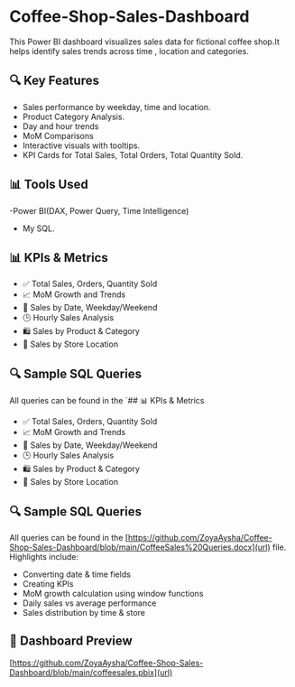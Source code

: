 # Coffee-Shop-Sales-Dashboard
This Power BI dashboard visualizes sales data for fictional coffee shop.It helps identify sales trends across time , location and categories.

## 🔍 Key Features ##

- Sales performance by weekday, time and location.
- Product Category Analysis.
- Day and hour trends
- MoM Comparisons
- Interactive visuals with tooltips.
- KPI Cards for Total Sales, Total Orders, Total Quantity Sold.

## 📊 Tools Used ##

-Power BI(DAX, Power Query, Time Intelligence)
- My SQL.

## 📊 KPIs & Metrics

- ✅ Total Sales, Orders, Quantity Sold
- 📈 MoM Growth and Trends
- 📅 Sales by Date, Weekday/Weekend
- 🕒 Hourly Sales Analysis
- 🛍️ Sales by Product & Category
- 🏪 Sales by Store Location

## 🔍 Sample SQL Queries

All queries can be found in the `## 📊 KPIs & Metrics

- ✅ Total Sales, Orders, Quantity Sold
- 📈 MoM Growth and Trends
- 📅 Sales by Date, Weekday/Weekend
- 🕒 Hourly Sales Analysis
- 🛍️ Sales by Product & Category
- 🏪 Sales by Store Location

## 🔍 Sample SQL Queries

All queries can be found in the [https://github.com/ZoyaAysha/Coffee-Shop-Sales-Dashboard/blob/main/CoffeeSales%20Queries.docx](url) file. Highlights include:

- Converting date & time fields
- Creating KPIs
- MoM growth calculation using window functions
- Daily sales vs average performance
- Sales distribution by time & store

## 📸 Dashboard Preview
[https://github.com/ZoyaAysha/Coffee-Shop-Sales-Dashboard/blob/main/coffeesales.pbix](url)

